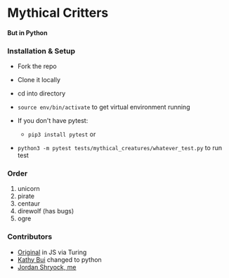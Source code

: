 # Mythical Critters
#### But in Python

### Installation & Setup

* Fork the repo
* Clone it locally
* cd into directory
* `source env/bin/activate` to get virtual environment running
* If you don't have pytest:
  *  `pip3 install pytest` or

* `python3 -m pytest tests/mythical_creatures/whatever_test.py` to run test

### Order

1. unicorn
2. pirate
3. centaur
4. direwolf (has bugs)
5. ogre

### Contributors

* [Original](https://github.com/turingschool-examples/javascript-foundations/tree/main/mythical-creatures) in JS via Turing
* [Kathy Bui](https://github.com/kathybui732) changed to python
* [Jordan Shryock, me](https://github.com/jordy1611)
